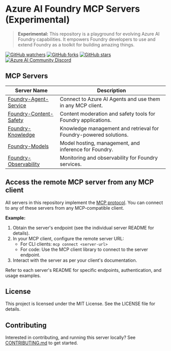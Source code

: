 # Azure AI Foundry MCP Servers (Experimental)

> **Experimental:** This repository is a playground for evolving Azure AI Foundry capabilities. It empowers Foundry developers to use and extend Foundry as a toolkit for building amazing things. 

[![GitHub watchers](https://img.shields.io/github/watchers/azure-ai-foundry/mcp-foundry.svg?style=social&label=Watch)](https://github.com/azure-ai-foundry/mcp-foundry/watchers)
[![GitHub forks](https://img.shields.io/github/forks/azure-ai-foundry/mcp-foundry.svg?style=social&label=Fork)](https://github.com/azure-ai-foundry/mcp-foundry/fork)
[![GitHub stars](https://img.shields.io/github/stars/azure-ai-foundry/mcp-foundry?style=social&label=Star)](https://github.com/azure-ai-foundry/mcp-foundry/stargazers)
[![Azure AI Community Discord](https://dcbadge.vercel.app/api/server/ByRwuEEgH4)](https://discord.gg/REmjGvvFpW)

## MCP Servers

| Server Name | Description |
|-------------|-------------|
| [Foundry-Agent-Service](./Foundry-Agent-Service/README.md) | Connect to Azure AI Agents and use them in any MCP client. |
| [Foundry-Content-Safety](./Foundry-Content-Safety/README.md) | Content moderation and safety tools for Foundry applications. |
| [Foundry-Knowledge](./Foundry-Knowledge/README.md) | Knowledge management and retrieval for Foundry-powered solutions. |
| [Foundry-Models](./Foundry-Models/README.md) | Model hosting, management, and inference for Foundry. |
| [Foundry-Observability](./Foundry-Observability/README.md) | Monitoring and observability for Foundry services. |

## Access the remote MCP server from any MCP client

All servers in this repository implement the [MCP protocol](https://github.com/modelcontext/model-context-protocol). You can connect to any of these servers from any MCP-compatible client.

**Example:**

1. Obtain the server's endpoint (see the individual server README for details).
2. In your MCP client, configure the remote server URL:
   - For CLI clients: `mcp connect <server-url>`
   - For code: Use the MCP client library to connect to the server endpoint.
3. Interact with the server as per your client's documentation.

Refer to each server's README for specific endpoints, authentication, and usage examples.

## License

This project is licensed under the MIT License. See the LICENSE file for details.

## Contributing

Interested in contributing, and running this server locally? See [CONTRIBUTING.md](./CONTRIBUTING.md) to get started.
